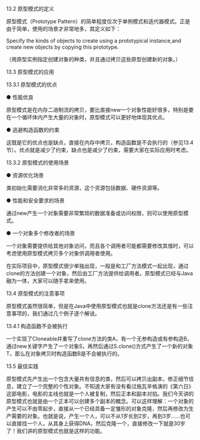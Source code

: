 13.2 原型模式的定义

原型模式（Prototype Pattern）的简单程度仅次于单例模式和迭代器模式。正是由于简单，使用的场景才非常地多，其定义如下：

Specify the kinds of objects to create using a prototypical instance,and create new objects by copying this prototype.

（用原型实例指定创建对象的种类，并且通过拷贝这些原型创建新的对象。）

13.3 原型模式的应用

13.3.1 原型模式的优点

● 性能优良

原型模式是在内存二进制流的拷贝，要比直接new一个对象性能好很多，特别是要在一个循环体内产生大量的对象时，原型模式可以更好地体现其优点。

● 逃避构造函数的约束

这既是它的优点也是缺点，直接在内存中拷贝，构造函数是不会执行的（参见13.4节）。优点就是减少了约束，缺点也是减少了约束，需要大家在实际应用时考虑。

13.3.2 原型模式的使用场景

● 资源优化场景

类初始化需要消化非常多的资源，这个资源包括数据、硬件资源等。

● 性能和安全要求的场景

通过new产生一个对象需要非常繁琐的数据准备或访问权限，则可以使用原型模式。

● 一个对象多个修改者的场景

一个对象需要提供给其他对象访问，而且各个调用者可能都需要修改其值时，可以考虑使用原型模式拷贝多个对象供调用者使用。

在实际项目中，原型模式很少单独出现，一般是和工厂方法模式一起出现，通过clone的方法创建一个对象，然后由工厂方法提供给调用者。原型模式已经与Java融为一体，大家可以随手拿来使用。

13.4 原型模式的注意事项

原型模式虽然很简单，但是在Java中使用原型模式也就是clone方法还是有一些注意事项的，我们通过几个例子逐个解说。

13.4.1 构造函数不会被执行

一个实现了Cloneable并重写了clone方法的类A，有一个无参构造或有参构造B，通过new关键字产生了一个对象S，再然后通过S.clone()方式产生了一个新的对象T，那么在对象拷贝时构造函数B是不会被执行的。

13.5 最佳实践

原型模式先产生出一个包含大量共有信息的类，然后可以拷贝出副本，修正细节信息，建立了一个完整的个性对象。不知道大家有没有看过施瓦辛格演的《第六日》这部电影，电影的主线也就是一个人被复制，然后正本和副本对掐。我们今天讲的原型模式也就是由一个正本可以创建多个副本的概念。可以这样理解：一个对象的产生可以不由零起步，直接从一个已经具备一定雏形的对象克隆，然后再修改为生产需要的对象。也就是说，产生一个人，可以不从1岁长到2岁，再到3岁……也可以直接找一个人，从其身上获得DNA，然后克隆一个，直接修改一下就是30岁了！我们讲的原型模式也就是这样的功能。